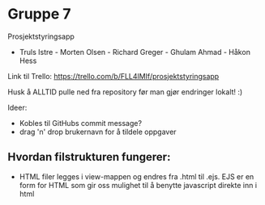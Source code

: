 # Gruppe 7
Prosjektstyringsapp
- Truls Istre - Morten Olsen - Richard Greger - Ghulam Ahmad - Håkon Hess

Link til Trello: https://trello.com/b/FLL4lMIf/prosjektstyringsapp

Husk å ALLTID pulle ned fra repository før man gjør endringer lokalt! :)

Ideer:
- Kobles til GitHubs commit message?
- drag 'n' drop brukernavn for å tildele oppgaver

## Hvordan filstrukturen fungerer:
- HTML filer legges i view-mappen og endres fra .html til .ejs. EJS er en form for HTML som gir oss mulighet til å benytte javascript direkte inn i html



